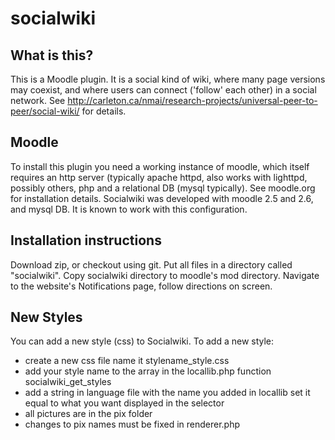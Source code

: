 socialwiki
==========

## What is this?

This is a Moodle plugin. It is a social kind of wiki, where many page versions may coexist, and where users can connect ('follow' each other) in a social network. See http://carleton.ca/nmai/research-projects/universal-peer-to-peer/social-wiki/ for details.

## Moodle

To install this plugin you need a working instance of moodle, which itself requires an http server (typically apache httpd, also works with lighttpd, possibly others, php and a relational DB (mysql typically).
See moodle.org for installation details. Socialwiki was developed with moodle 2.5 and 2.6, and mysql DB. It is known to work with this configuration.

## Installation instructions

Download zip, or checkout using git.
Put all files in a directory called "socialwiki".
Copy socialwiki directory to moodle's mod directory.
Navigate to the website's Notifications page, follow directions on screen.

## New Styles
You can add a new style (css) to Socialwiki.
To add a new style:
* create a new css file name it stylename_style.css
* add your style name to the array in the locallib.php function socialwiki_get_styles
* add a string in language file with the name you added in locallib set it equal to what you want displayed in the selector
* all pictures are in the pix folder
* changes to pix names must be fixed in renderer.php

